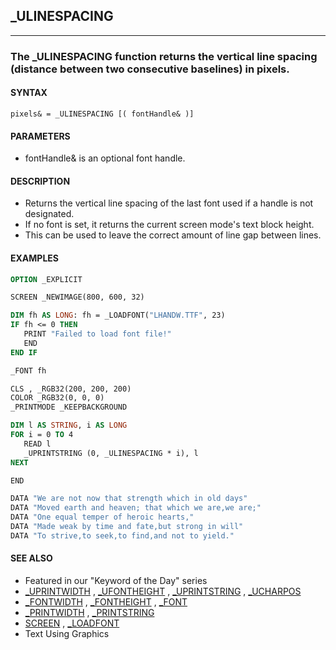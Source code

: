 ## _ULINESPACING
---

### The _ULINESPACING function returns the vertical line spacing (distance between two consecutive baselines) in pixels.

#### SYNTAX

`pixels& = _ULINESPACING [( fontHandle& )]`

#### PARAMETERS
* fontHandle& is an optional font handle.


#### DESCRIPTION
* Returns the vertical line spacing of the last font used if a handle is not designated.
* If no font is set, it returns the current screen mode's text block height.
* This can be used to leave the correct amount of line gap between lines.


#### EXAMPLES
```vb
OPTION _EXPLICIT

SCREEN _NEWIMAGE(800, 600, 32)

DIM fh AS LONG: fh = _LOADFONT("LHANDW.TTF", 23)
IF fh <= 0 THEN
   PRINT "Failed to load font file!"
   END
END IF

_FONT fh

CLS , _RGB32(200, 200, 200)
COLOR _RGB32(0, 0, 0)
_PRINTMODE _KEEPBACKGROUND

DIM l AS STRING, i AS LONG
FOR i = 0 TO 4
   READ l
   _UPRINTSTRING (0, _ULINESPACING * i), l
NEXT

END

DATA "We are not now that strength which in old days"
DATA "Moved earth and heaven; that which we are,we are;"
DATA "One equal temper of heroic hearts,"
DATA "Made weak by time and fate,but strong in will"
DATA "To strive,to seek,to find,and not to yield."
```
  


#### SEE ALSO
* Featured in our "Keyword of the Day" series
* [_UPRINTWIDTH](./_UPRINTWIDTH.md) , [_UFONTHEIGHT](./_UFONTHEIGHT.md) , [_UPRINTSTRING](./_UPRINTSTRING.md) , [_UCHARPOS](./_UCHARPOS.md)
* [_FONTWIDTH](./_FONTWIDTH.md) , [_FONTHEIGHT](./_FONTHEIGHT.md) , [_FONT](./_FONT.md)
* [_PRINTWIDTH](./_PRINTWIDTH.md) , [_PRINTSTRING](./_PRINTSTRING.md)
* [SCREEN](./SCREEN.md) , [_LOADFONT](./_LOADFONT.md)
* Text Using Graphics
